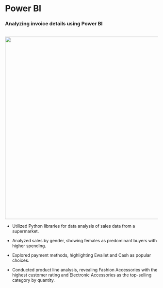 <h1>Power BI</h1>

<h3>Analyzing invoice details using Power BI</h3>
<br>

  <img src="D:\GITHUB data\supermarket Sales\Assests\img.png" width=600 />

* Utilized Python libraries for data analysis of sales data from a supermarket.

* Analyzed sales by gender, showing females as predominant buyers with higher spending.

* Explored payment methods, highlighting Ewallet and Cash as popular choices.

* Conducted product line analysis, revealing Fashion Accessories with the highest customer rating and Electronic Accessories as the top-selling category by quantity.

